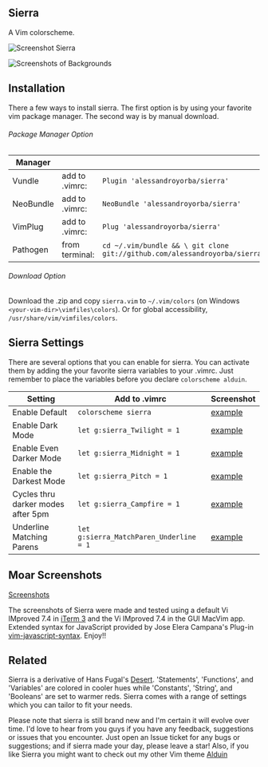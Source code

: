 Sierra
------

A Vim colorscheme. 

![Screenshot Sierra](https://cloud.githubusercontent.com/assets/11221489/15807696/af9f38e2-2b19-11e6-916e-105d35414bd7.png)

![Screenshots of Backgrounds](https://cloud.githubusercontent.com/assets/11221489/15807708/cc41b5ec-2b19-11e6-80d1-13485f79fb68.png)


Installation
---------------
There a few ways to install sierra. The first option is by using your favorite vim package manager. The second way is by manual download.

###### Package Manager Option
| Manager          |                 |                                                                           |
|------------------|-----------------|---------------------------------------------------------------------------|
| Vundle           | add to .vimrc:  | `Plugin 'alessandroyorba/sierra'`                                         |
| NeoBundle        | add to .vimrc:  | `NeoBundle 'alessandroyorba/sierra'`                                      |
| VimPlug          | add to .vimrc:  | `Plug 'alessandroyorba/sierra'`                                           |
| Pathogen         | from terminal:  | `cd ~/.vim/bundle && \ git clone git://github.com/alessandroyorba/sierra` |

###### Download Option
Download the .zip and copy `sierra.vim` to `~/.vim/colors` (on Windows `<your-vim-dir>\vimfiles\colors`). Or for global accessibility, `/usr/share/vim/vimfiles/colors`.

Sierra Settings
---------------
There are several options that you can enable for sierra. You can activate them by adding the your favorite sierra variables to your .vimrc. Just remember to place the variables before you declare `colorscheme alduin`.

| Setting                            | Add to .vimrc                            | Screenshot                                                                |
|------------------------------------|------------------------------------------|---------------------------------------------------------------------------|
| Enable Default                     | `colorscheme sierra`                     | [example](http://bit.ly/1OcsXoW)|
| Enable Dark Mode                   | `let g:sierra_Twilight = 1`              | [example](http://bit.ly/28iLTc7)|
| Enable Even Darker Mode            | `let g:sierra_Midnight = 1`              | [example](http://bit.ly/1YdvFN4)|
| Enable the Darkest Mode            | `let g:sierra_Pitch = 1`                 | [example](http://bit.ly/1Ydv2Do)|
| Cycles thru darker modes after 5pm | `let g:sierra_Campfire = 1`              | [example](http://bit.ly/1Ydv2Do)|
| Underline Matching Parens          | `let g:sierra_MatchParen_Underline = 1`  | [example](http://bit.ly/1TY28XX)|

Moar Screenshots
----------------
[Screenshots](https://github.com/AlessandroYorba/Sierra/issues/1)

The screenshots of Sierra were made and tested using a default Vi IMproved 7.4 in [iTerm 3](https://www.iterm2.com) and the Vi IMproved 7.4 in the GUI MacVim app. Extended syntax for JavaScript provided by Jose Elera Campana's Plug-in [vim-javascript-syntax](https://github.com/jelera/vim-javascript-syntax). Enjoy!!

Related 
-------
Sierra is a derivative of Hans Fugal's [Desert](https://github.com/fugalh/desert.vim). 'Statements', 'Functions', and 'Variables' are colored in cooler hues while 'Constants', 'String', and 'Booleans' are set to warmer reds. Sierra comes with a range of settings which you can tailor to fit your needs.

Please note that sierra is still brand new and I'm certain it will evolve over time. I'd love to hear from you guys if you have any feedback, suggestions or issues that you encounter. Just open an Issue ticket for any bugs or suggestions; and if sierra made your day, please leave a star! Also, if you like Sierra you might want to check out my other Vim theme [Alduin](https://github.com/AlessandroYorba/Alduin)
